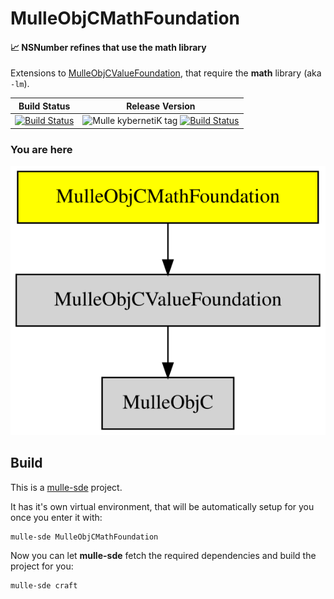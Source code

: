 # MulleObjCMathFoundation

#### 📈 NSNumber refines that use the math library

Extensions to [MulleObjCValueFoundation](//github.com/MulleFoundation/MulleObjCValueFoundation),
that require the **math** library (aka `-lm`).


Build Status | Release Version
-------------|-----------------------------------
[![Build Status](//github.com/MulleFoundation/MulleObjCMathFoundation.svg?branch=release)](//github.com/MulleFoundation/MulleObjCMathFoundation/actions) | ![Mulle kybernetiK tag](//img.shields.io/github/tag/MulleFoundation/MulleObjCMathFoundation.svg) [![Build Status](//github.com/MulleFoundation/MulleObjCMathFoundation/actions/workflows/CI/badge.svg?branch=release)](//github.com/MulleFoundation/MulleObjCMathFoundation)

### You are here

![Overview](overview.dot.svg)


## Build

This is a [mulle-sde](//mulle-sde.github.io/) project.

It has it's own virtual environment, that will be automatically setup for you
once you enter it with:

```
mulle-sde MulleObjCMathFoundation
```

Now you can let **mulle-sde** fetch the required dependencies and build the
project for you:

```
mulle-sde craft
```
